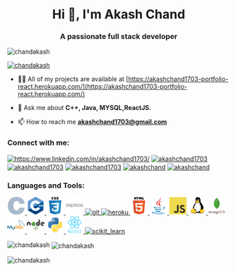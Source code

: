 <h1 align="center">Hi 👋, I'm Akash Chand</h1>
<h3 align="center">A passionate full stack developer</h3>

<p align="left"> <img src="https://komarev.com/ghpvc/?username=chandakash&label=Profile%20views&color=0e75b6&style=flat" alt="chandakash" /> </p>

<p align="left"> <a href="https://github.com/ryo-ma/github-profile-trophy"><img src="https://github-profile-trophy.vercel.app/?username=chandakash" alt="chandakash" /></a> </p>

- 👨‍💻 All of my projects are available at [https://akashchand1703-portfolio-react.herokuapp.com/](https://akashchand1703-portfolio-react.herokuapp.com/)

- 💬 Ask me about **C++, Java, MYSQL,ReactJS.**

- 📫 How to reach me **akashchand1703@gmail.com**

<h3 align="left">Connect with me:</h3>
<p align="left">
<a href="https://linkedin.com/in/https://www.linkedin.com/in/akashchand1703/" target="blank"><img align="center" src="https://cdn.jsdelivr.net/npm/simple-icons@3.0.1/icons/linkedin.svg" alt="https://www.linkedin.com/in/akashchand1703/" height="30" width="40" /></a>
<a href="https://www.codechef.com/users/akashchand1703" target="blank"><img align="center" src="https://cdn.jsdelivr.net/npm/simple-icons@3.1.0/icons/codechef.svg" alt="akashchand1703" height="30" width="40" /></a>
<a href="https://www.hackerrank.com/akashchand1703" target="blank"><img align="center" src="https://cdn.jsdelivr.net/npm/simple-icons@3.0.1/icons/hackerrank.svg" alt="akashchand1703" height="30" width="40" /></a>
<a href="https://codeforces.com/profile/akashchand1703" target="blank"><img align="center" src="https://cdn.jsdelivr.net/npm/simple-icons@3.0.1/icons/codeforces.svg" alt="akashchand1703" height="30" width="40" /></a>
<a href="https://www.leetcode.com/akashchand" target="blank"><img align="center" src="https://cdn.jsdelivr.net/npm/simple-icons@3.0.1/icons/leetcode.svg" alt="akashchand" height="30" width="40" /></a>
<a href="https://auth.geeksforgeeks.org/user/akashchand" target="blank"><img align="center" src="https://cdn.jsdelivr.net/npm/simple-icons@3.0.1/icons/geeksforgeeks.svg" alt="akashchand" height="30" width="40" /></a>
</p>

<h3 align="left">Languages and Tools:</h3>
<p align="left"> <a href="https://www.cprogramming.com/" target="_blank"> <img src="https://raw.githubusercontent.com/devicons/devicon/master/icons/c/c-original.svg" alt="c" width="40" height="40"/> </a> <a href="https://www.w3schools.com/cpp/" target="_blank"> <img src="https://raw.githubusercontent.com/devicons/devicon/master/icons/cplusplus/cplusplus-original.svg" alt="cplusplus" width="40" height="40"/> </a> <a href="https://www.w3schools.com/css/" target="_blank"> <img src="https://raw.githubusercontent.com/devicons/devicon/master/icons/css3/css3-original-wordmark.svg" alt="css3" width="40" height="40"/> </a> <a href="https://expressjs.com" target="_blank"> <img src="https://raw.githubusercontent.com/devicons/devicon/master/icons/express/express-original-wordmark.svg" alt="express" width="40" height="40"/> </a> <a href="https://git-scm.com/" target="_blank"> <img src="https://www.vectorlogo.zone/logos/git-scm/git-scm-icon.svg" alt="git" width="40" height="40"/> </a> <a href="https://heroku.com" target="_blank"> <img src="https://www.vectorlogo.zone/logos/heroku/heroku-icon.svg" alt="heroku" width="40" height="40"/> </a> <a href="https://www.w3.org/html/" target="_blank"> <img src="https://raw.githubusercontent.com/devicons/devicon/master/icons/html5/html5-original-wordmark.svg" alt="html5" width="40" height="40"/> </a> <a href="https://www.java.com" target="_blank"> <img src="https://raw.githubusercontent.com/devicons/devicon/master/icons/java/java-original.svg" alt="java" width="40" height="40"/> </a> <a href="https://developer.mozilla.org/en-US/docs/Web/JavaScript" target="_blank"> <img src="https://raw.githubusercontent.com/devicons/devicon/master/icons/javascript/javascript-original.svg" alt="javascript" width="40" height="40"/> </a> <a href="https://www.linux.org/" target="_blank"> <img src="https://raw.githubusercontent.com/devicons/devicon/master/icons/linux/linux-original.svg" alt="linux" width="40" height="40"/> </a> <a href="https://www.mongodb.com/" target="_blank"> <img src="https://raw.githubusercontent.com/devicons/devicon/master/icons/mongodb/mongodb-original-wordmark.svg" alt="mongodb" width="40" height="40"/> </a> <a href="https://www.mysql.com/" target="_blank"> <img src="https://raw.githubusercontent.com/devicons/devicon/master/icons/mysql/mysql-original-wordmark.svg" alt="mysql" width="40" height="40"/> </a> <a href="https://nodejs.org" target="_blank"> <img src="https://raw.githubusercontent.com/devicons/devicon/master/icons/nodejs/nodejs-original-wordmark.svg" alt="nodejs" width="40" height="40"/> </a> <a href="https://www.python.org" target="_blank"> <img src="https://raw.githubusercontent.com/devicons/devicon/master/icons/python/python-original.svg" alt="python" width="40" height="40"/> </a> <a href="https://reactjs.org/" target="_blank"> <img src="https://raw.githubusercontent.com/devicons/devicon/master/icons/react/react-original-wordmark.svg" alt="react" width="40" height="40"/> </a> <a href="https://scikit-learn.org/" target="_blank"> <img src="https://upload.wikimedia.org/wikipedia/commons/0/05/Scikit_learn_logo_small.svg" alt="scikit_learn" width="40" height="40"/> </a> </p>

<p><img align="left" src="https://github-readme-stats.vercel.app/api/top-langs?username=chandakash&show_icons=true&locale=en&layout=compact" alt="chandakash" /></p>

<p>&nbsp;<img align="center" src="https://github-readme-stats.vercel.app/api?username=chandakash&show_icons=true&locale=en" alt="chandakash" /></p>

<p><img align="center" src="https://github-readme-streak-stats.herokuapp.com/?user=chandakash&" alt="chandakash" /></p>
